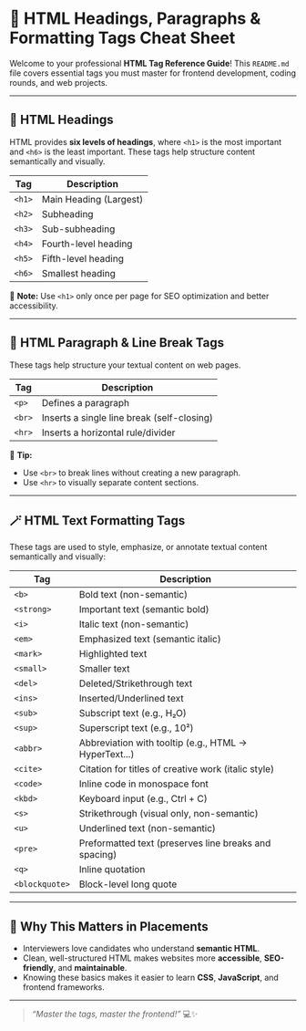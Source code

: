 # 📘 HTML Headings, Paragraphs & Formatting Tags Cheat Sheet

Welcome to your professional **HTML Tag Reference Guide**! This `README.md` file covers essential tags you must master for frontend development, coding rounds, and web projects.

---

## 🧠 HTML Headings

HTML provides **six levels of headings**, where `<h1>` is the most important and `<h6>` is the least important. These tags help structure content semantically and visually.

| Tag     | Description             |
|---------|-------------------------|
| `<h1>`  | Main Heading (Largest)  |
| `<h2>`  | Subheading              |
| `<h3>`  | Sub-subheading          |
| `<h4>`  | Fourth-level heading    |
| `<h5>`  | Fifth-level heading     |
| `<h6>`  | Smallest heading        |

📝 **Note:** Use `<h1>` only once per page for SEO optimization and better accessibility.

---

## 📄 HTML Paragraph & Line Break Tags

These tags help structure your textual content on web pages.

| Tag     | Description                                |
|----------|--------------------------------------------|
| `<p>`    | Defines a paragraph                        |
| `<br>`   | Inserts a single line break (self-closing) |
| `<hr>`   | Inserts a horizontal rule/divider          |

📝 **Tip:**
- Use `<br>` to break lines without creating a new paragraph.
- Use `<hr>` to visually separate content sections.

---

## 🪄 HTML Text Formatting Tags

These tags are used to style, emphasize, or annotate textual content semantically and visually:

| Tag         | Description                                                |
|--------------|------------------------------------------------------------|
| `<b>`        | Bold text (non-semantic)                                   |
| `<strong>`   | Important text (semantic bold)                            |
| `<i>`        | Italic text (non-semantic)                                 |
| `<em>`       | Emphasized text (semantic italic)                         |
| `<mark>`     | Highlighted text                                           |
| `<small>`    | Smaller text                                               |
| `<del>`      | Deleted/Strikethrough text                                 |
| `<ins>`      | Inserted/Underlined text                                   |
| `<sub>`      | Subscript text (e.g., H₂O)                                 |
| `<sup>`      | Superscript text (e.g., 10²)                               |
| `<abbr>`     | Abbreviation with tooltip (e.g., HTML -> HyperText...)    |
| `<cite>`     | Citation for titles of creative work (italic style)       |
| `<code>`     | Inline code in monospace font                             |
| `<kbd>`      | Keyboard input (e.g., Ctrl + C)                            |
| `<s>`        | Strikethrough (visual only, non-semantic)                 |
| `<u>`        | Underlined text (non-semantic)                            |
| `<pre>`      | Preformatted text (preserves line breaks and spacing)     |
| `<q>`        | Inline quotation                                           |
| `<blockquote>` | Block-level long quote                                  |

---

## 🌟 Why This Matters in Placements

- Interviewers love candidates who understand **semantic HTML**.
- Clean, well-structured HTML makes websites more **accessible**, **SEO-friendly**, and **maintainable**.
- Knowing these basics makes it easier to learn **CSS**, **JavaScript**, and frontend frameworks.

---



> *“Master the tags, master the frontend!”* 💻✨

